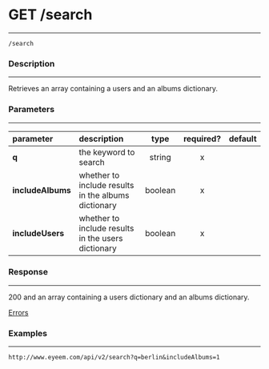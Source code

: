 # GET /search    
***
`/search`

### Description
***
Retrieves an array containing a users and an albums dictionary.

### Parameters
***

|parameter| description| type |required? |default|
|:---------|:--------------|:----------:|:------------:|:------------:|
|**q**|the keyword to search|string|x||
|**includeAlbums**| whether to include results in the albums dictionary|boolean|x||
|**includeUsers**|whether to include results in the users dictionary|boolean|x||

### Response
***


200 and an array containing a users dictionary and an albums dictionary.


[Errors](../../resources/errors.md)

### Examples
***

`http://www.eyeem.com/api/v2/search?q=berlin&includeAlbums=1`

